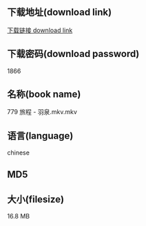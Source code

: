 ## 下载地址(download link)
[下载链接 download link](https://tutu365.netlify.app/?s=779+%E6%97%85%E7%A8%8B+-+%E7%BE%BD%E6%B3%89.mkv)

## 下载密码(download password)
1866

## 名称(book name)
779 旅程 - 羽泉.mkv.mkv

## 语言(language)
chinese

## MD5


## 大小(filesize)
16.8 MB
